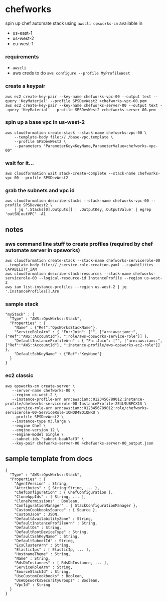 # chefworks
spin up chef automate stack using `awscli opsworks-cm` available in
- us-east-1
- us-west-2
- eu-west-1

### requirements
 - `awscli`
 - aws creds to do `aws configure --profile MyProfileWest`

### create a keypair
```
aws ec2 create-key-pair --key-name chefworks-vpc-00 --output text --query 'KeyMaterial' --profile SPSDevWest2 >chefworks-vpc-00.pem
aws ec2 create-key-pair --key-name chefworks-server-00 --output text --query 'KeyMaterial' --profile SPSDevWest2 >chefworks-server-00.pem
```

### spin up a base vpc in us-west-2
```
aws cloudformation create-stack --stack-name chefworks-vpc-00 \
    --template-body file://./base-vpc.template \
    --profile SPSDevWest2 \
    --parameters "ParameterKey=KeyName,ParameterValue=chefworks-vpc-00"

```

### wait for it...
```
aws cloudformation wait stack-create-complete --stack-name chefworks-vpc-00 --profile SPSDevWest2
```

### grab the subnets and vpc id
```
aws cloudformation describe-stacks --stack-name chefworks-vpc-00 --profile SPSDevWest2 \
    | jq '.Stacks[0].Outputs[] | .OutputKey,.OutputValue' | egrep 'outSN|outVPC' -A1
```


## notes
### aws command line stuff to create profiles (required by chef automate server in opsworks)
```
aws cloudformation create-stack --stack-name chefworks-servicerole-00 --template-body file://./service-role-creation.yaml --capabilities CAPABILITY_IAM
aws cloudformation describe-stack-resources --stack-name chefworks-servicerole-00 --logical-resource-id InstanceProfile --region us-west-2
aws iam list-instance-profiles --region us-west-2 | jq '.InstanceProfiles[].Arn

```

### sample stack
```
"myStack" : {
  "Type" : "AWS::OpsWorks::Stack",
  "Properties" : {
    "Name" : {"Ref":"OpsWorksStackName"},
    "ServiceRoleArn" : { "Fn::Join": ["", ["arn:aws:iam::", {"Ref":"AWS::AccountId"}, ":role/aws-opsworks-service-role"]] },
    "DefaultInstanceProfileArn" : { "Fn::Join": ["", ["arn:aws:iam::", {"Ref":"AWS::AccountId"}, ":instance-profile/aws-opsworks-ec2-role"]] },
    "DefaultSshKeyName" : {"Ref":"KeyName"}
  }
}
```

### ec2 classic
```
aws opsworks-cm create-server \
   --server-name chefworks-00 \
   --region us-west-2 \
   --instance-profile-arn arn:aws:iam::0123456789012:instance-profile/chefworks-servicerole-00-InstanceProfile-ZE4L9UBFCX1S \
   --service-role-arn arn:aws:iam::0123456789012:role/chefworks-servicerole-00-ServiceRole-1OHOD48O1QNRU \
   --profile SPSDevWest2 \
   --instance-type m3.large \
   --engine Chef \
   --engine-version 12 \
   --engine-model Single \
   --subnet-ids "subnet-baab7af3" \
   --key-pair chefworks-server-00 >chefworks-server-00_output.json

```

## sample template from docs
```
{
  "Type" : "AWS::OpsWorks::Stack",
  "Properties" : {
    "AgentVersion" : String,
    "Attributes" : { String:String, ... },
    "ChefConfiguration" : { ChefConfiguration },
    "CloneAppIds" : [ String, ... ],
    "ClonePermissions" : Boolean,
    "ConfigurationManager" : { StackConfigurationManager },
    "CustomCookbooksSource" : { Source },
    "CustomJson" : JSON,
    "DefaultAvailabilityZone" : String,
    "DefaultInstanceProfileArn" : String,
    "DefaultOs" : String,
    "DefaultRootDeviceType" : String,
    "DefaultSshKeyName" : String,
    "DefaultSubnetId" : String,
    "EcsClusterArn" : String,
    "ElasticIps" : [ ElasticIp, ... ],
    "HostnameTheme" : String,
    "Name" : String,
    "RdsDbInstances" : [ RdsDbInstance, ... ],
    "ServiceRoleArn" : String,
    "SourceStackId" : String,
    "UseCustomCookbooks" : Boolean,
    "UseOpsworksSecurityGroups" : Boolean,
    "VpcId" : String
  }
}
```
